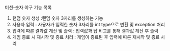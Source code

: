 미션-숫자 야구 기능 목록

1. 랜덤 숫자 생성
:랜덤 숫자 3자리를 생성하는 기능
2. 사용자 입력
: 사용자가 입력한 숫자 3자리를 int type으로 변환 및 exception 처리
3. 입력에 따른 결과값 계산 및 출력
: 입력값과 답 비교를 통해 결과값 계산 후 출력 
4. 게임 종료 시 재시작 및 종료 처리
: 게임이 종료된 후 입력에 따른 재시작 및 종료 처리
